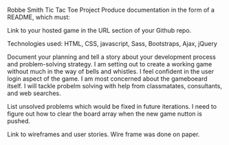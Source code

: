 Robbe Smith
Tic Tac Toe Project
Produce documentation in the form of a README, which must:

Link to your hosted game in the URL section of your Github repo.

Technologies used: HTML, CSS, javascript, Sass, Bootstraps, Ajax, jQuery

Document your planning and tell a story about your development process and
problem-solving strategy.
I am setting out to create a working game without much in the way of bells and
whistles. I feel confident in the user login aspect of the game. I am most
concerned about the gameboeard itself. I will tackle probelm solving with help
from classmatates, consultants, and web searches.

List unsolved problems which would be fixed in future iterations.
I need to figure out how to clear the board array when the new game nutton is
pushed.

Link to wireframes and user stories.
Wire frame was done on paper. 
